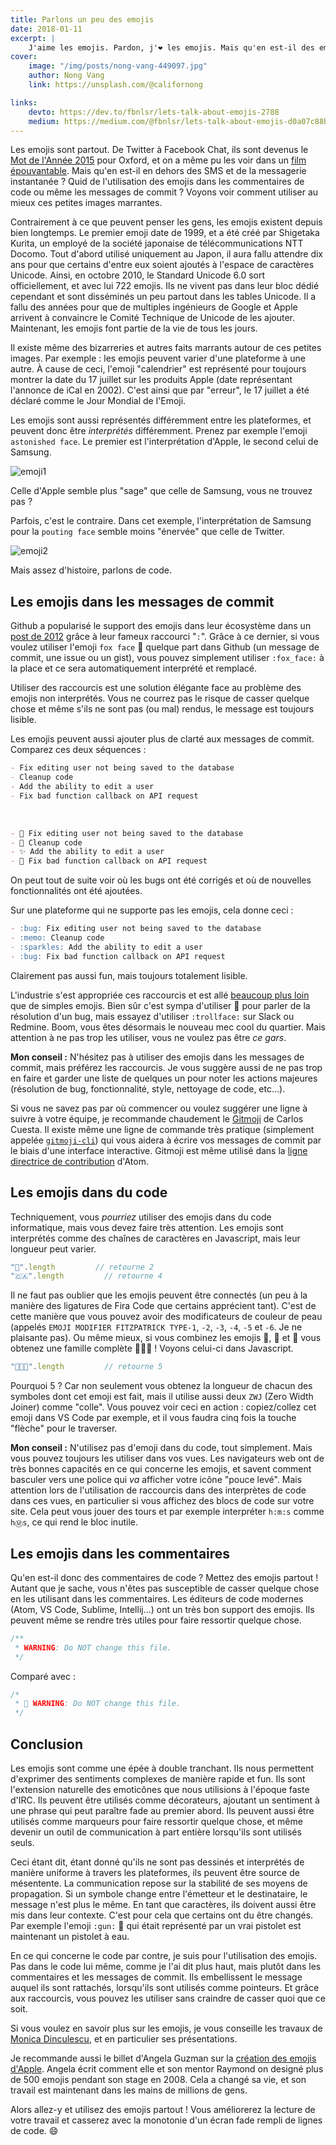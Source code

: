```yaml
---
title: Parlons un peu des emojis
date: 2018-01-11
excerpt: |
    J'aime les emojis. Pardon, j'❤️ les emojis. Mais qu'en est-il des emojis... dans du code ? Voyons voir si c'est la meilleure ou la pire idée de tous les temps. Parcequ'il faut se rendre à l'évidence, parfois il y a des questions très importantes et il faut se demander si on peut déclarer 🤖 comme nom de variable.
cover:
    image: "/img/posts/nong-vang-449097.jpg"
    author: Nong Vang
    link: https://unsplash.com/@californong

links:
    devto: https://dev.to/fbnlsr/lets-talk-about-emojis-2788
    medium: https://medium.com/@fbnlsr/lets-talk-about-emojis-d0a07c88b319
---
```

Les emojis sont partout. De Twitter à Facebook Chat, ils sont devenus le [Mot de l'Année 2015](http://time.com/4114886/oxford-word-of-the-year-2015-emoji/) pour Oxford, et on a même pu les voir dans un [film épouvantable](https://www.rottentomatoes.com/m/the_emoji_movie). Mais qu'en est-il en dehors des SMS et de la messagerie instantanée ? Quid de l'utilisation des emojis dans les commentaires de code ou même les messages de commit ? Voyons voir comment utiliser au mieux ces petites images marrantes.

Contrairement à ce que peuvent penser les gens, les emojis existent depuis bien longtemps. Le premier emoji date de 1999, et a été créé par Shigetaka Kurita, un employé de la société japonaise de télécommunications NTT Docomo. Tout d'abord utilisé uniquement au Japon, il aura fallu attendre dix ans pour que certains d'entre eux soient ajoutés à l'espace de caractères Unicode. Ainsi, en octobre 2010, le Standard Unicode 6.0 sort officiellement, et avec lui 722 emojis. Ils ne vivent pas dans leur bloc dédié cependant et sont disséminés un peu partout dans les tables Unicode. Il a fallu des années pour que de multiples ingénieurs de Google et Apple arrivent à convaincre le Comité Technique de Unicode de les ajouter. Maintenant, les emojis font partie de la vie de tous les jours.

Il existe même des bizarreries et autres faits marrants autour de ces petites images. Par exemple : les emojis peuvent varier d'une plateforme à une autre. À cause de ceci, l'emoji "calendrier" est représenté pour toujours montrer la date du 17 juillet sur les produits Apple (date représentant l'annonce de iCal en 2002). C'est ainsi que par "erreur", le 17 juillet a été déclaré comme le Jour Mondial de l'Emoji.

Les emojis sont aussi représentés différemment entre les plateformes, et peuvent donc être *interprétés* différemment. Prenez par exemple l'emoji `astonished face`. Le premier est l'interprétation d'Apple, le second celui de Samsung.

![emoji1](/img/posts/emoji1.png)

Celle d'Apple semble plus "sage" que celle de Samsung, vous ne trouvez pas ?

Parfois, c'est le contraire. Dans cet exemple, l'interprétation de Samsung pour la `pouting face` semble moins "énervée" que celle de Twitter.

![emoji2](/img/posts/emoji2.png)

Mais assez d'histoire, parlons de code.

## Les emojis dans les messages de commit

Github a popularisé le support des emojis dans leur écosystème dans un [post de 2012](https://github.com/blog/1289-emoji-autocomplete) grâce à leur fameux raccourci "`:`". Grâce à ce dernier, si vous voulez utiliser l'emoji `fox face` 🦊 quelque part dans Github (un message de commit, une issue ou un gist), vous pouvez simplement utiliser `:fox_face:` à la place et ce sera automatiquement interprété et remplacé.

Utiliser des raccourcis est une solution élégante face au problème des emojis non interprétés. Vous ne courrez pas le risque de casser quelque chose et même s'ils ne sont pas (ou mal) rendus, le message est toujours lisible.

Les emojis peuvent aussi ajouter plus de clarté aux messages de commit. Comparez ces deux séquences :

```markdown
- Fix editing user not being saved to the database
- Cleanup code
- Add the ability to edit a user
- Fix bad function callback on API request
```

&nbsp;

```markdown
- 🐛 Fix editing user not being saved to the database
- 📝 Cleanup code
- ✨ Add the ability to edit a user
- 🐛 Fix bad function callback on API request
```

On peut tout de suite voir où les bugs ont été corrigés et où de nouvelles fonctionnalités ont été ajoutées.

Sur une plateforme qui ne supporte pas les emojis, cela donne ceci :

```markdown
- :bug: Fix editing user not being saved to the database
- :memo: Cleanup code
- :sparkles: Add the ability to edit a user
- :bug: Fix bad function callback on API request
```

Clairement pas aussi fun, mais toujours totalement lisible.

L'industrie s'est appropriée ces raccourcis et est allé [beaucoup plus loin](https://www.webpagefx.com/tools/emoji-cheat-sheet/) que de simples emojis. Bien sûr c'est sympa d'utiliser 🐛 pour parler de la résolution d'un bug, mais essayez d'utiliser `:trollface:` sur Slack ou Redmine. Boom, vous êtes désormais le nouveau mec cool du quartier. Mais attention à ne pas trop les utiliser, vous ne voulez pas être *ce gars*.

**Mon conseil :** N'hésitez pas à utiliser des emojis dans les messages de commit, mais préférez les raccourcis. Je vous suggère aussi de ne pas trop en faire et garder une liste de quelques un pour noter les actions majeures (résolution de bug, fonctionnalité, style, nettoyage de code, etc...).

Si vous ne savez pas par où commencer ou voulez suggérer une ligne à suivre à votre équipe, je recommande chaudement le [Gitmoji](https://gitmoji.carloscuesta.me/) de Carlos Cuesta. Il existe même une ligne de commande très pratique (simplement appelée [`gitmoji-cli`](https://github.com/carloscuesta/gitmoji-cli)) qui vous aidera à écrire vos messages de commit par le biais d'une interface interactive. Gitmoji est même utilisé dans la [ligne directrice de contribution](https://github.com/atom/atom/blob/master/CONTRIBUTING.md#git-commit-messages) d'Atom.

## Les emojis dans du code

Techniquement, vous *pourriez* utiliser des emojis dans du code informatique, mais vous devez faire très attention. Les emojis sont interprétés comme des chaînes de caractères en Javascript, mais leur longueur peut varier.

```javascript
"🐼".length         // retourne 2
"🇨🇦".length         // retourne 4
```

Il ne faut pas oublier que les emojis peuvent être connectés (un peu à la manière des ligatures de Fira Code que certains apprécient tant). C'est de cette manière que vous pouvez avoir des modificateurs de couleur de peau (appelés `EMOJI MODIFIER FITZPATRICK TYPE-1`, `-2`, `-3`, `-4`, `-5` et `-6`. Je ne plaisante pas). Ou même mieux, si vous combinez les emojis 👨, 👩 et 👧 vous obtenez une famille complète 👨‍👩‍👧 ! Voyons celui-ci dans Javascript.

```javascript
"👨‍👩‍👧".length         // retourne 5
```

Pourquoi 5 ? Car non seulement vous obtenez la longueur de chacun des symboles dont cet emoji est fait, mais il utilise aussi deux `ZWJ` (Zero Width Joiner) comme "colle". Vous pouvez voir ceci en action : copiez/collez cet emoji dans VS Code par exemple, et il vous faudra cinq fois la touche "flèche" pour le traverser.

**Mon conseil :** N'utilisez pas d'emoji dans du code, tout simplement. Mais vous pouvez toujours les utiliser dans vos vues. Les navigateurs web ont de très bonnes capacités en ce qui concerne les emojis, et savent comment basculer vers une police qui *va* afficher votre icône "pouce levé". Mais attention lors de l'utilisation de raccourcis dans des interprètes de code dans ces vues, en particulier si vous affichez des blocs de code sur votre site. Cela peut vous jouer des tours et par exemple interpréter `h:m:s` comme `hⓂ️️s`, ce qui rend le bloc inutile.

## Les emojis dans les commentaires

Qu'en est-il donc des commentaires de code ? Mettez des emojis partout ! Autant que je sache, vous n'êtes pas susceptible de casser quelque chose en les utilisant dans les commentaires. Les éditeurs de code modernes (Atom, VS Code, Sublime, Intellij...) ont un très bon support des emojis. Ils peuvent même se rendre très utiles pour faire ressortir quelque chose.

```javascript
/**
 * WARNING: Do NOT change this file.
 */
```

Comparé avec :

```javascript
/*
 * 🛑 WARNING: Do NOT change this file.
 */
```

## Conclusion

Les emojis sont comme une épée à double tranchant. Ils nous permettent d'exprimer des sentiments complexes de manière rapide et fun. Ils sont l'extension naturelle des emoticônes que nous utilisions à l'époque faste d'IRC. Ils peuvent être utilisés comme décorateurs, ajoutant un sentiment à une phrase qui peut paraître fade au premier abord. Ils peuvent aussi être utilisés comme marqueurs pour faire ressortir quelque chose, et même devenir un outil de communication à part entière lorsqu'ils sont utilisés seuls.

Ceci étant dit, étant donné qu'ils ne sont pas dessinés et interprétés de manière uniforme à travers les plateformes, ils peuvent être source de mésentente. La communication repose sur la stabilité de ses moyens de propagation. Si un symbole change entre l'émetteur et le destinataire, le message n'est plus le même. En tant que caractères, ils doivent aussi être mis dans leur contexte. C'est pour cela que certains ont du être changés. Par exemple l'emoji `:gun:` 🔫 qui était représenté par un vrai pistolet est maintenant un pistolet à eau.

En ce qui concerne le code par contre, je suis pour l'utilisation des emojis. Pas dans le code lui même, comme je l'ai dit plus haut, mais plutôt dans les commentaires et les messages de commit. Ils embellissent le message auquel ils sont rattachés, lorsqu'ils sont utilisés comme pointeurs. Et grâce aux raccourcis, vous pouvez les utiliser sans craindre de casser quoi que ce soit.

Si vous voulez en savoir plus sur les emojis, je vous conseille les travaux de [Monica Dinculescu](https://meowni.ca/), et en particulier ses présentations.

Je recommande aussi le billet d'Angela Guzman sur la [création des emojis d'Apple](https://medium.com/@agzmn/the-making-of-apples-emoji-how-designing-these-tiny-icons-changed-my-life-16317250a9ee). Angela écrit comment elle et son mentor Raymond on designé plus de 500 emojis pendant son stage en 2008. Cela a changé sa vie, et son travail est maintenant dans les mains de millions de gens.

Alors allez-y et utilisez des emojis partout ! Vous améliorerez la lecture de votre travail et casserez avec la monotonie d'un écran fade rempli de lignes de code. 😄
